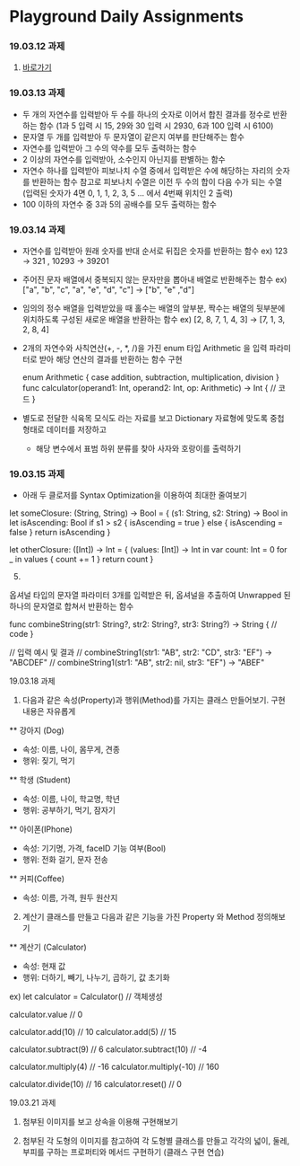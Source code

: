 <h1> Playground Daily Assignments </h1>

<h3> 19.03.12 과제</h3>

1. [바로가기](https://github.com/doyeongkim/FastCampus_iOS_School/tree/master/Daily_Assignments/Playground/19.03.12.playground) 



<h3> 19.03.13 과제 </h3>

- 두 개의 자연수를 입력받아 두 수를 하나의 숫자로 이어서 합친 결과를 정수로 반환하는 함수 
  (1과 5 입력 시 15,  29와 30 입력 시 2930,  6과 100 입력 시 6100)
- 문자열 두 개를 입력받아 두 문자열이 같은지 여부를 판단해주는 함수
- 자연수를 입력받아 그 수의 약수를 모두 출력하는 함수
- 2 이상의 자연수를 입력받아, 소수인지 아닌지를 판별하는 함수
- 자연수 하나를 입력받아 피보나치 수열 중에서 입력받은 수에 해당하는 자리의 숫자를 반환하는 함수 
  참고로 피보나치 수열은 이전 두 수의 합이 다음 수가 되는 수열
  (입력된 숫자가 4면 0, 1, 1, 2, 3, 5 ... 에서 4번째 위치인 2 출력)
- 100 이하의 자연수 중 3과 5의 공배수를 모두 출력하는 함수


<h3> 19.03.14 과제 </h3>

- 자연수를 입력받아 원래 숫자를 반대 순서로 뒤집은 숫자를 반환하는 함수
  ex) 123 -> 321 , 10293 -> 39201

- 주어진 문자 배열에서 중복되지 않는 문자만을 뽑아내 배열로 반환해주는 함수
  ex) ["a", "b", "c", "a", "e", "d", "c"]  ->  ["b", "e" ,"d"]

- 임의의 정수 배열을 입력받았을 때 홀수는 배열의 앞부분, 짝수는 배열의 뒷부분에 위치하도록 구성된 새로운 배열을 반환하는 함수
  ex) [2, 8, 7, 1, 4, 3] -> [7, 1, 3, 2, 8, 4]

- 2개의 자연수와 사칙연산(+, -, *, /)을 가진 enum 타입 Arithmetic 을 입력 파라미터로 받아 해당 연산의 결과를 반환하는 함수 구현
  
  enum Arithmetic {
    case addition, subtraction, multiplication, division
  }
  func calculator(operand1: Int, operand2: Int, op: Arithmetic) -> Int {
    // 코드
  }

- 별도로 전달한 식육목 모식도 라는 자료를 보고 Dictionary 자료형에 맞도록 중첩형태로 데이터를 저장하고
  + 해당 변수에서 표범 하위 분류를 찾아 사자와 호랑이를 출력하기


<h3> 19.03.15 과제 </h3>

- 아래 두 클로저를 Syntax Optimization을 이용하여 최대한 줄여보기

let someClosure: (String, String) -> Bool = { (s1: String, s2: String) -> Bool in
  let isAscending: Bool
  if s1 > s2 {
    isAscending = true
  } else {
    isAscending = false
  }
  return isAscending
}


let otherClosure: ([Int]) -> Int = { (values: [Int]) -> Int in
  var count: Int = 0
  for _ in values {
    count += 1
  }
  return count
}



5. 
옵셔널 타입의 문자열 파라미터 3개를 입력받은 뒤, 옵셔널을 추출하여 Unwrapped 된 하나의 문자열로 합쳐서 반환하는 함수


func combineString(str1: String?, str2: String?, str3: String?) -> String {
  // code
}

// 입력 예시 및 결과
// combineString1(str1: "AB", str2: "CD", str3: "EF") -> "ABCDEF"
// combineString1(str1: "AB", str2: nil, str3: "EF") -> "ABEF"

19.03.18 과제
1. 다음과 같은 속성(Property)과 행위(Method)를 가지는 클래스 만들어보기.
   구현 내용은 자유롭게
 
 ** 강아지 (Dog)
 - 속성: 이름, 나이, 몸무게, 견종
 - 행위: 짖기, 먹기
 
 ** 학생 (Student)
 - 속성: 이름, 나이, 학교명, 학년
 - 행위: 공부하기, 먹기, 잠자기
 
 ** 아이폰(IPhone)
 - 속성: 기기명, 가격, faceID 기능 여부(Bool)
 - 행위: 전화 걸기, 문자 전송
 
 ** 커피(Coffee)
 - 속성: 이름, 가격, 원두 원산지



2. 계산기 클래스를 만들고 다음과 같은 기능을 가진 Property 와 Method 정의해보기
 
 ** 계산기 (Calculator)
 - 속성: 현재 값
 - 행위: 더하기, 빼기, 나누기, 곱하기, 값 초기화
 
 ex)
 let calculator = Calculator() // 객체생성
 
 calculator.value  // 0

 calculator.add(10)    // 10
 calculator.add(5)     // 15
 
 calculator.subtract(9)  // 6
 calculator.subtract(10) // -4
 
 calculator.multiply(4)   // -16
 calculator.multiply(-10) // 160
 
 calculator.divide(10)   // 16
 calculator.reset()      // 0

19.03.21 과제
1. 첨부된 이미지를 보고 상속을 이용해 구현해보기

2. 첨부된 각 도형의 이미지를 참고하여 각 도형별 클래스를 만들고 
   각각의 넓이, 둘레, 부피를 구하는 프로퍼티와 메서드 구현하기
   (클래스 구현 연습)
